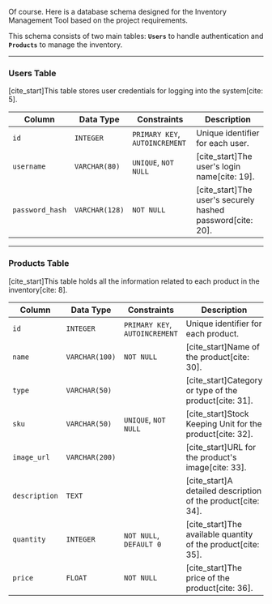 Of course. Here is a database schema designed for the Inventory Management Tool based on the project requirements.

This schema consists of two main tables: **`Users`** to handle authentication and **`Products`** to manage the inventory.

***

### **Users Table**

[cite_start]This table stores user credentials for logging into the system[cite: 5].

| Column          | Data Type     | Constraints              | Description                               |
| --------------- | ------------- | ------------------------ | ----------------------------------------- |
| `id`            | `INTEGER`     | `PRIMARY KEY`, `AUTOINCREMENT` | Unique identifier for each user.          |
| `username`      | `VARCHAR(80)` | `UNIQUE`, `NOT NULL`     | [cite_start]The user's login name[cite: 19].         |
| `password_hash` | `VARCHAR(128)`| `NOT NULL`               | [cite_start]The user's securely hashed password[cite: 20]. |

***

### **Products Table**

[cite_start]This table holds all the information related to each product in the inventory[cite: 8].

| Column        | Data Type | Constraints          | Description                                    |
| ------------- | --------- | -------------------- | ---------------------------------------------- |
| `id`          | `INTEGER` | `PRIMARY KEY`, `AUTOINCREMENT` | Unique identifier for each product.            |
| `name`        | `VARCHAR(100)`| `NOT NULL`           | [cite_start]Name of the product[cite: 30].                |
| `type`        | `VARCHAR(50)` |                      | [cite_start]Category or type of the product[cite: 31].    |
| `sku`         | `VARCHAR(50)` | `UNIQUE`, `NOT NULL` | [cite_start]Stock Keeping Unit for the product[cite: 32]. |
| `image_url`   | `VARCHAR(200)`|                      | [cite_start]URL for the product's image[cite: 33].        |
| `description` | `TEXT`    |                      | [cite_start]A detailed description of the product[cite: 34].|
| `quantity`    | `INTEGER` | `NOT NULL`, `DEFAULT 0`| [cite_start]The available quantity of the product[cite: 35].|
| `price`       | `FLOAT`   | `NOT NULL`           | [cite_start]The price of the product[cite: 36].           |